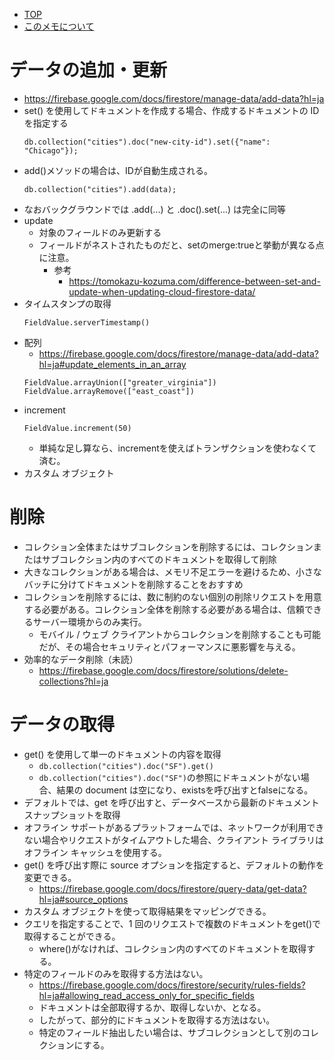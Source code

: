- [TOP](./README.md)
- [このメモについて](../README.md)



# データの追加・更新
* https://firebase.google.com/docs/firestore/manage-data/add-data?hl=ja
* set() を使用してドキュメントを作成する場合、作成するドキュメントの ID を指定する 
    ```
    db.collection("cities").doc("new-city-id").set({"name": "Chicago"});
    ```
* add()メソッドの場合は、IDが自動生成される。
    ```
    db.collection("cities").add(data);
    ```
* なおバックグラウンドでは .add(...) と .doc().set(...) は完全に同等
* update
    * 対象のフィールドのみ更新する
    * フィールドがネストされたものだと、setのmerge:trueと挙動が異なる点に注意。
        * 参考 
            * https://tomokazu-kozuma.com/difference-between-set-and-update-when-updating-cloud-firestore-data/
* タイムスタンプの取得
    ```
    FieldValue.serverTimestamp()
    ```
* 配列
    * https://firebase.google.com/docs/firestore/manage-data/add-data?hl=ja#update_elements_in_an_array
    ```
    FieldValue.arrayUnion(["greater_virginia"])
    FieldValue.arrayRemove(["east_coast"])
    ```
* increment
    ```
    FieldValue.increment(50)
    ```
    * 単純な足し算なら、incrementを使えばトランザクションを使わなくて済む。
* カスタム オブジェクト

# 削除
* コレクション全体またはサブコレクションを削除するには、コレクションまたはサブコレクション内のすべてのドキュメントを取得して削除
* 大きなコレクションがある場合は、メモリ不足エラーを避けるため、小さなバッチに分けてドキュメントを削除することをおすすめ
* コレクションを削除するには、数に制約のない個別の削除リクエストを用意する必要がある。コレクション全体を削除する必要がある場合は、信頼できるサーバー環境からのみ実行。
    * モバイル / ウェブ クライアントからコレクションを削除することも可能だが、その場合セキュリティとパフォーマンスに悪影響を与える。
* 効率的なデータ削除（未読）
    * https://firebase.google.com/docs/firestore/solutions/delete-collections?hl=ja

# データの取得
* get() を使用して単一のドキュメントの内容を取得
    * `db.collection("cities").doc("SF").get()`
    * `db.collection("cities").doc("SF")`の参照にドキュメントがない場合、結果の document は空になり、existsを呼び出すとfalseになる。
* デフォルトでは、get を呼び出すと、データベースから最新のドキュメント スナップショットを取得
* オフライン サポートがあるプラットフォームでは、ネットワークが利用できない場合やリクエストがタイムアウトした場合、クライアント ライブラリはオフライン キャッシュを使用する。
* get() を呼び出す際に source オプションを指定すると、デフォルトの動作を変更できる。
    * https://firebase.google.com/docs/firestore/query-data/get-data?hl=ja#source_options
* カスタム オブジェクトを使って取得結果をマッピングできる。
* クエリを指定することで、1 回のリクエストで複数のドキュメントをget()で取得することができる。
    * where()がなければ、コレクション内のすべてのドキュメントを取得する。
* 特定のフィールドのみを取得する方法はない。
    * https://firebase.google.com/docs/firestore/security/rules-fields?hl=ja#allowing_read_access_only_for_specific_fields
    * ドキュメントは全部取得するか、取得しないか、となる。
    * したがって、部分的にドキュメントを取得する方法はない。
    * 特定のフィールド抽出したい場合は、サブコレクションとして別のコレクションにする。